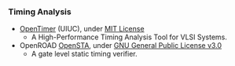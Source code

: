 ### Timing Analysis
 - [OpenTimer](https://github.com/OpenTimer/OpenTimer) (UIUC), under [MIT License](https://github.com/OpenTimer/OpenTimer/blob/master/LICENSE)
   - A High-Performance Timing Analysis Tool for VLSI Systems.
 - OpenROAD [OpenSTA](https://github.com/abk-openroad/OpenSTA), under [GNU General Public License v3.0](https://github.com/The-OpenROAD-Project/OpenSTA/blob/master/LICENSE)
   - A gate level static timing verifier.
